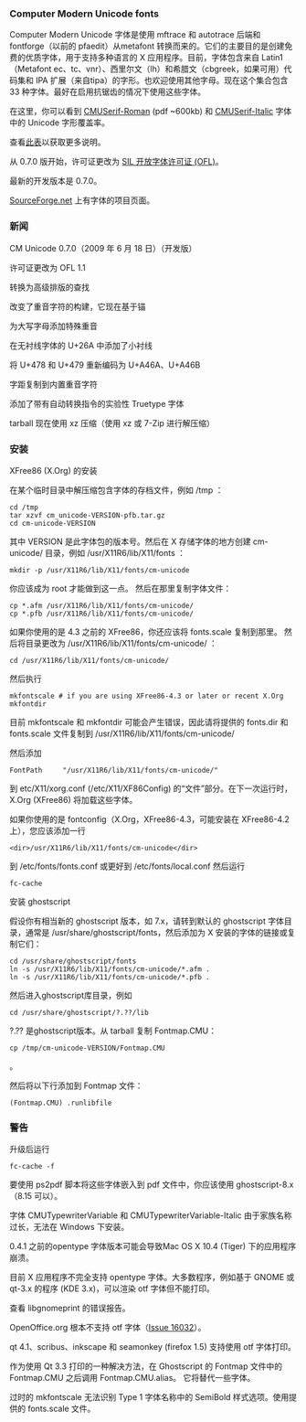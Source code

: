### Computer Modern Unicode fonts


Computer Modern Unicode 字体是使用 mftrace 和 autotrace 后端和 fontforge（以前的 pfaedit）从metafont 转换而来的。它们的主要目的是创建免费的优质字体，用于支持多种语言的 X 应用程序。目前，字体包含来自 Latin1（Metafont ec、tc、vnr）、西里尔文（lh）和希腊文（cbgreek，如果可用）代码集和 IPA 扩展（来自tipa）的字形。也欢迎使用其他字母。现在这个集合包含 33 种字体。最好在启用抗锯齿的情况下使用这些字体。

在这里，你可以看到 [CMUSerif-Roman](https://cm-unicode.sourceforge.io/cmunrm.pdf) (pdf ~600kb) 和 [CMUSerif-Italic](https://cm-unicode.sourceforge.io/cmunti.pdf) 字体中的 Unicode 字形覆盖率。

查看[此表](https://gitee.com/xu-xuancheng/cm-unicode/blob/master/copy1/font%20table.txt)以获取更多说明。

从 0.7.0 版开始，许可证更改为 [SIL 开放字体许可证 (OFL)](https://scripts.sil.org/OFL)。

最新的开发版本是 0.7.0。

[SourceForge.net](https://sourceforge.net/projects/cm-unicode/) 上有字体的项目页面。

### 新闻
CM Unicode 0.7.0（2009 年 6 月 18 日）（开发版）

许可证更改为 OFL 1.1

转换为高级排版的查找

改变了重音字符的构建，它现在基于锚

为大写字母添加特殊重音

在无衬线字体的 U+26A 中添加了小衬线

将 U+478 和 U+479 重新编码为 U+A46A、U+A46B

字距复制到内置重音字符

添加了带有自动转换指令的实验性 Truetype 字体

tarball 现在使用 xz 压缩（使用 xz 或 7-Zip 进行解压缩）

### 安装

XFree86 (X.Org) 的安装

在某个临时目录中解压缩包含字体的存档文件，例如 /tmp ：


```
cd /tmp
tar xzvf cm_unicode-VERSION-pfb.tar.gz
cd cm-unicode-VERSION

```

其中 VERSION 是此字体包的版本号。然后在 X 存储字体的地方创建 cm-unicode/ 目录，例如 /usr/X11R6/lib/X11/fonts ：

`mkdir -p /usr/X11R6/lib/X11/fonts/cm-unicode`

你应该成为 root 才能做到这一点。 然后在那里复制字体文件：


```
cp *.afm /usr/X11R6/lib/X11/fonts/cm-unicode/
cp *.pfb /usr/X11R6/lib/X11/fonts/cm-unicode/
```


如果你使用的是 4.3 之前的 XFree86，你还应该将 fonts.scale 复制到那里。  然后将目录更改为 /usr/X11R6/lib/X11/fonts/cm-unicode/ ：

```
cd /usr/X11R6/lib/X11/fonts/cm-unicode/
```

然后执行


```
mkfontscale # if you are using XFree86-4.3 or later or recent X.Org
mkfontdir
```


目前 mkfontscale 和 mkfontdir 可能会产生错误，因此请将提供的 fonts.dir 和 fonts.scale 文件复制到 /usr/X11R6/lib/X11/fonts/cm-unicode/

然后添加

`FontPath     "/usr/X11R6/lib/X11/fonts/cm-unicode/" `

到 etc/X11/xorg.conf (/etc/X11/XF86Config) 的“文件”部分。在下一次运行时，X.Org (XFree86) 将加载这些字体。

如果你使用的是 fontconfig（X.Org，XFree86-4.3，可能安装在 XFree86-4.2 上），您应该添加一行

`<dir>/usr/X11R6/lib/X11/fonts/cm-unicode</dir>`

到 /etc/fonts/fonts.conf 或更好到 /etc/fonts/local.conf 然后运行

`fc-cache`

安装 ghostscript

假设你有相当新的 ghostscript 版本，如 7.x，请转到默认的 ghostscript 字体目录，通常是 /usr/share/ghostscript/fonts，然后添加为 X 安装的字体的链接或复制它们：


```
cd /usr/share/ghostscript/fonts
ln -s /usr/X11R6/lib/X11/fonts/cm-unicode/*.afm .
ln -s /usr/X11R6/lib/X11/fonts/cm-unicode/*.pfb .
```


然后进入ghostscript库目录，例如

`cd /usr/share/ghostscript/?.??/lib`

?.?? 是ghostscript版本。从 tarball 复制 Fontmap.CMU：

```
cp /tmp/cm-unicode-VERSION/Fontmap.CMU
```
 。

然后将以下行添加到 Fontmap 文件：

`(Fontmap.CMU) .runlibfile`

### 警告


升级后运行

`fc-cache -f`

要使用 ps2pdf 脚本将这些字体嵌入到 pdf 文件中，你应该使用 ghostscript-8.x（8.15 可以）。

字体 CMUTypewriterVariable 和 CMUTypewriterVariable-Italic 由于家族名称过长，无法在 Windows 下安装。

0.4.1 之前的opentype 字体版本可能会导致Mac OS X 10.4 (Tiger) 下的应用程序崩溃。

目前 X 应用程序不完全支持 opentype 字体。大多数程序，例如基于 GNOME 或 qt-3.x 的程序 (KDE 3.x)，可以渲染 otf 字体但不能打印。

查看 libgnomeprint 的错误报告。

OpenOffice.org 根本不支持 otf 字体（[Issue 16032](http://www.openoffice.org/issues/show_bug.cgi?id=16032)）。

qt 4.1、scribus、inkscape 和 seamonkey (firefox 1.5) 支持使用 otf 字体打印。

作为使用 Qt 3.3 打印的一种解决方法，在 Ghostscript 的 Fontmap 文件中的 Fontmap.CMU 之后调用 Fontmap.CMU.alias。  它将替代一些字体。

过时的 mkfontscale 无法识别 Type 1 字体名称中的 SemiBold 样式选项。使用提供的 fonts.scale 文件。